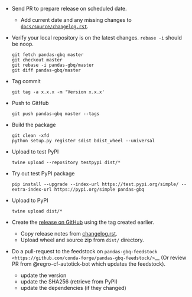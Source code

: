 
*   Send PR to prepare release on scheduled date.

    *   Add current date and any missing changes to [`docs/source/changelog.rst`](https://github.com/pydata/pandas-gbq/blob/master/docs/source/changelog.rst).

*   Verify your local repository is on the latest changes. `rebase -i` should be noop.

        git fetch pandas-gbq master
        git checkout master
        git rebase -i pandas-gbq/master
        git diff pandas-gbq/master

*   Tag commit

        git tag -a x.x.x -m 'Version x.x.x'

*   Push to GitHub

        git push pandas-gbq master --tags

*   Build the package

        git clean -xfd
        python setup.py register sdist bdist_wheel --universal

*   Upload to test PyPI

        twine upload --repository testpypi dist/*

*   Try out test PyPI package

        pip install --upgrade --index-url https://test.pypi.org/simple/ --extra-index-url https://pypi.org/simple pandas-gbq

*   Upload to PyPI

        twine upload dist/*

*   Create the [release on GitHub](https://github.com/pydata/pandas-gbq/releases/new) using the tag created earlier.

    *   Copy release notes from [changelog.rst](https://github.com/pydata/pandas-gbq/blob/master/docs/source/changelog.rst).
    *   Upload wheel and source zip from `dist/` directory.

*   Do a pull-request to the feedstock on `pandas-gbq-feedstock <https://github.com/conda-forge/pandas-gbq-feedstock/>`__
    (Or review PR from @regro-cf-autotick-bot which updates the feedstock).

    *   update the version
    *   update the SHA256 (retrieve from PyPI)
    *   update the dependencies (if they changed)
